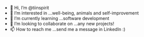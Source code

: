 - 👋 Hi, I’m @tiinspirit
- 👀 I’m interested in ...well-being, animals and self-improvement
- 🌱 I’m currently learning ...software development
- 💞️ I’m looking to collaborate on ...any new projects!
- 📫 How to reach me ...send me a message in LinkedIn :)

<!---
tiinspirit/tiinspirit is a ✨ special ✨ repository because its `README.md` (this file) appears on your GitHub profile.
You can click the Preview link to take a look at your changes.
--->
